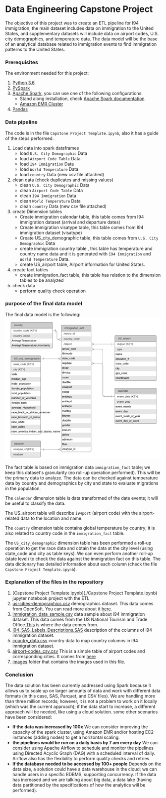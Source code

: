 # Data Engineering Capstone Project
The objective of this project was to create an ETL pipeline for I94 immigration, the main dataset includes data on immigration to the United States, and supplementary datasets will include data on airport codes, U.S. city demographics, and temperature data. The data model will be the base of an analytical database related to immigration events to find immigration patterns to the United States.

 ### Prerequisites
The environment needed for this project:
1. [Python 3.6](https://www.python.org/downloads/release/python-360/)
2. [PySpark](https://spark.apache.org/docs/latest/api/python/index.html)
3. [Apache Spark](https://spark.apache.org/), you can use one of the following configurations:
    - Stand along installation, check [Apache Spark documentation](https://spark.apache.org/downloads.html) 
    - [Amazon EMR Cluster](https://docs.aws.amazon.com/emr/latest/ManagementGuide/emr-gs-launch-sample-cluster.html)
4. [Pandas](https://pandas.pydata.org/)

### Data pipeline
The code is in the file `Capstone Project Template.ipynb`, also it has a guide of the steps performed.


1. Load data into spark dataframes
    - load `U.S. City Demographic` Data
    - load `Airport Code Table` Data
    - load `I94 Immigration` Data
    - load `World Temperature` Data
    - load `country` Data (new csv file attached)
2. clean data (check duplicates and missing values)
    - clean `U.S. City Demographic` Data
    - clean `Airport Code Table` Data
    - clean `I94 Immigration` Data
    - clean `World Temperature` Data
    - clean `country` Data (new csv file attached)   
3. create Dimension tables
    - Create immigration calendar table, this table comes from I94 immigration dataset (arrival and departure dates)
    - Create immigration visatype table, this table comes from I94 immigration dataset (visatype)
    - Create US_city_demographic table, this table comes from `U.S. City Demographic` Data
    - create immigration country table , this table has temperature and country name data and it is generated with `I94 Immigration` and `World Temperature` Data.
    - create US_airport table, Airport information for United States.
4. create fact tables
    - create immigration_fact table, this table has relation to the dimension tables to be analyzed
5. check data
    - perform quality check operation 
    
### purpose of the final data model 
The final data model is the following:
 ![dag](/images/datamodel.png)
 

The fact table is based on immigration data `immigration_fact` table; we keep this dataset's granularity (no roll-up operation performed). This will be the primary data to analyze. The data can be checked against temperature data by country and demographics by city and state to evaluate migrations in the population.  

The `calendar`  dimension table is data transformed of the date events; it will be useful to classify the data.

The US_airport table will describe `i94port` (airport code) with the airport-related data to the location and name. 

The `country` dimension table contains global temperature by country; it is also related to country code in the `immigration_fact` table.

The `US_city_demographic` dimension table has been performed a roll-up operation to get the race data and obtain the data at the city level (using state_code and city as table keys). We can even perform another roll-up (state level) to check the data against the immigration fact on this table.  The data dictionary has detailed information about each column
(check the file `Capstone Project Template.ipynb`).
    
### Explanation of the files in the repository
1. [Capstone Project Template.ipynb](./Capstone Project Template.ipynb) jupyter notebook project with the ETL
2. [us-cities-demographics.csv](./us-cities-demographics.csv) demographics dataset. This data comes from OpenSoft. You can read more about it [here](https://public.opendatasoft.com/explore/dataset/us-cities-demographics/export/).
3. [immigration_data_sample.csv](./immigration_data_sample.csv) data sample about i94 immigration dataset. This data comes from the US National Tourism and Trade Office.[This](https://travel.trade.gov/research/reports/i94/historical/2016.html) is where the data comes from.
4. [I94_SAS_Labels_Descriptions.SAS](./I94_SAS_Labels_Descriptions.SAS) description of the columns of i94 immigration dataset.
5. [country_data.csv](./country_data.csv) country data to map country columns in i94 immigration dataset.
6. [airport-codes_csv.csv](./airport-codes_csv.csv) This is a simple table of airport codes and corresponding cities. It comes from [here](https://datahub.io/core/airport-codes#data)
5. [images](./images) folder that contains the images used in this file.

### Conclusion
The data solution has been currently addressed using Spark because it allows us to scale up on larger amounts of data and work with different data formats (in this case, SAS, Parquet, and CSV files). We are handling more than three million records; however, it is not a problem to work on it locally (which was the current approach); if the data start to increase, a different approach will be needed, like using a cloud solution. some other scenarios have been considered: 

- **If the data was increased by 100x** We can consider improving the capacity of the spark cluster, using Amazon EMR and/or hosting EC2 instances (adding nodes) to get a horizontal scaling.  
- **the pipelines would be run on a daily basis by 7 am every day** We can consider using Apache Airflow to schedule and monitor the pipelines using Directed Acyclic Graph (DAG) with a scheduled interval of daily. Airflow also has the flexibility to perform quality checks and retries.
- **If the database needed to be accessed by 100+ people** Depends on the data size, a solution could have a data warehouse in the cloud; we can handle users in a specific RDBMS, supporting concurrency. If the data has increased and we are talking about big data, a data lake (having data partitioned by the specifications of how the analytics will be performed).




